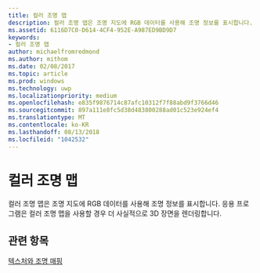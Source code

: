 ```yaml
---
title: 컬러 조명 맵
description: 컬러 조명 맵은 조명 지도에 RGB 데이터를 사용해 조명 정보를 표시합니다. 응용 프로그램은 컬러 조명 맵을 사용할 경우 더 사실적으로 3D 장면을 렌더링합니다.
ms.assetid: 6116D7C0-D614-4CF4-952E-A987ED9BD9D7
keywords:
- 컬러 조명 맵
author: michaelfromredmond
ms.author: mithom
ms.date: 02/08/2017
ms.topic: article
ms.prod: windows
ms.technology: uwp
ms.localizationpriority: medium
ms.openlocfilehash: e835f9876714c87afc10312f7f88abd9f3766d46
ms.sourcegitcommit: 897a111e8fc5d38d483800288ad01c523e924ef4
ms.translationtype: MT
ms.contentlocale: ko-KR
ms.lasthandoff: 08/13/2018
ms.locfileid: "1042532"
---
```

# <a name="color-light-maps"></a>컬러 조명 맵


컬러 조명 맵은 조명 지도에 RGB 데이터를 사용해 조명 정보를 표시합니다. 응용 프로그램은 컬러 조명 맵을 사용할 경우 더 사실적으로 3D 장면을 렌더링합니다.

## <a name="span-idrelated-topicsspanrelated-topics"></a><span id="related-topics"></span>관련 항목


[텍스처와 조명 매핑](light-mapping-with-textures.md)

 

 





